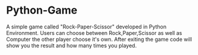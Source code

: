 # Python-Game

A simple game called "Rock-Paper-Scissor" developed in Python Environment.
Users can choose between Rock,Paper,Scissor as well as Computer the other player choose it's own.
After exiting the game code will show you the result and how many times you played.
